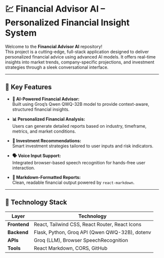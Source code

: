 # 💹 Financial Advisor AI – Personalized Financial Insight System

Welcome to the **Financial Advisor AI** repository!  
This project is a cutting-edge, full-stack application designed to deliver personalized financial advice using advanced AI models. It offers real-time insights into market trends, company-specific projections, and investment strategies through a sleek conversational interface.

---

## 🚀 Key Features

- **🧠 AI-Powered Financial Advisor:**  
  Built using Groq’s Qwen QWQ-32B model to provide context-aware, structured financial insights.

- **📊 Personalized Financial Analysis:**  
  Users can generate detailed reports based on industry, timeframe, metrics, and market conditions.

- **🎯 Investment Recommendations:**  
  Smart investment strategies tailored to user inputs and risk indicators.

- **🗣️ Voice Input Support:**  
  Integrated browser-based speech recognition for hands-free user interaction.

- **🧾 Markdown-Formatted Reports:**  
  Clean, readable financial output powered by `react-markdown`.

---

## 🧰 Technology Stack

| Layer       | Technology                     |
|------------|----------------------------------|
| **Frontend** | React, Tailwind CSS, React Router, React Icons |
| **Backend**  | Flask, Python, Groq API (Qwen QWQ-32B), dotenv |
| **APIs**     | Groq (LLM), Browser SpeechRecognition |
| **Tools**    | React Markdown, CORS, GitHub |

